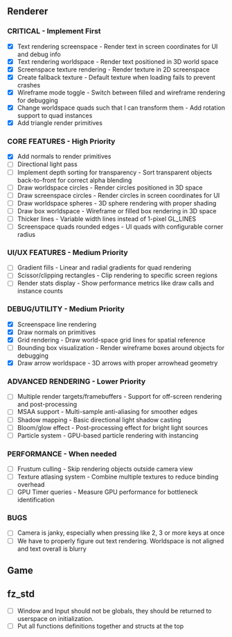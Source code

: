 
## Renderer

### CRITICAL - Implement First

- [x] Text rendering screenspace - Render text in screen coordinates for UI and debug info
- [x] Text rendering worldspace - Render text positioned in 3D world space
- [x] Screenspace texture rendering - Render texture in 2D screenspace
- [x] Create fallback texture - Default texture when loading fails to prevent crashes
- [x] Wireframe mode toggle - Switch between filled and wireframe rendering for debugging
- [x] Change worldspace quads such that I can transform them - Add rotation support to quad instances
- [x] Add triangle render primitives

### CORE FEATURES - High Priority

- [x] Add normals to render primitives
- [ ] Directional light pass
- [ ] Implement depth sorting for transparency - Sort transparent objects back-to-front for correct alpha blending
- [ ] Draw worldspace circles - Render circles positioned in 3D space
- [ ] Draw screenspace circles - Render circles in screen coordinates for UI
- [ ] Draw worldspace spheres - 3D sphere rendering with proper shading
- [ ] Draw box worldspace - Wireframe or filled box rendering in 3D space
- [ ] Thicker lines - Variable width lines instead of 1-pixel GL_LINES
- [ ] Screenspace quads rounded edges - UI quads with configurable corner radius

### UI/UX FEATURES - Medium Priority

- [ ] Gradient fills - Linear and radial gradients for quad rendering
- [ ] Scissor/clipping rectangles - Clip rendering to specific screen regions
- [ ] Render stats display - Show performance metrics like draw calls and instance counts

### DEBUG/UTILITY - Medium Priority

- [x] Screenspace line rendering
- [x] Draw normals on primitives
- [x] Grid rendering - Draw world-space grid lines for spatial reference
- [ ] Bounding box visualization - Render wireframe boxes around objects for debugging
- [x] Draw arrow worldspace - 3D arrows with proper arrowhead geometry

### ADVANCED RENDERING - Lower Priority

- [ ] Multiple render targets/framebuffers - Support for off-screen rendering and post-processing
- [ ] MSAA support - Multi-sample anti-aliasing for smoother edges
- [ ] Shadow mapping - Basic directional light shadow casting
- [ ] Bloom/glow effect - Post-processing effect for bright light sources
- [ ] Particle system - GPU-based particle rendering with instancing

### PERFORMANCE - When needed

- [ ] Frustum culling - Skip rendering objects outside camera view
- [ ] Texture atlasing system - Combine multiple textures to reduce binding overhead
- [ ] GPU Timer queries - Measure GPU performance for bottleneck identification

### BUGS 

- [ ] Camera is janky, especially when pressing like 2, 3 or more keys at once
- [ ] We have to properly figure out text rendering. Worldspace is not aligned and text overall is blurry

## Game

## fz_std

- [ ] Window and Input should not be globals, they should be returned to userspace on initialization.
- [ ] Put all functions definitions together and structs at the top 